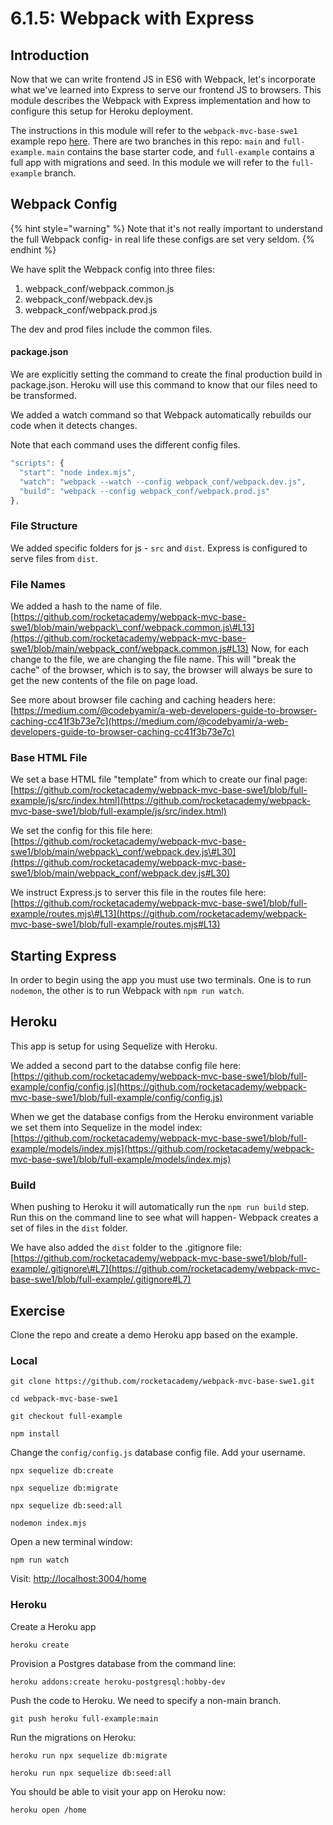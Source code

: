 # 6.1.5: Webpack with Express

## Introduction

Now that we can write frontend JS in ES6 with Webpack, let's incorporate what we've learned into Express to serve our frontend JS to browsers. This module describes the Webpack with Express implementation and how to configure this setup for Heroku deployment.

The instructions in this module will refer to the `webpack-mvc-base-swe1` example repo [here](https://github.com/rocketacademy/webpack-mvc-base-swe1/tree/full-example). There are two branches in this repo: `main` and `full-example`. `main` contains the base starter code, and `full-example` contains a full app with migrations and seed. In this module we will refer to the `full-example` branch.

## Webpack Config

{% hint style="warning" %}
Note that it's not really important to understand the full Webpack config- in real life these configs are set very seldom.
{% endhint %}

We have split the Webpack config into three files:

1. webpack\_conf/webpack.common.js
2. webpack\_conf/webpack.dev.js
3. webpack\_conf/webpack.prod.js

The dev and prod files include the common files.

#### package.json

We are explicitly setting the command to create the final production build in package.json. Heroku will use this command to know that our files need to be transformed.

We added a watch command so that Webpack automatically rebuilds our code when it detects changes.

Note that each command uses the different config files.

```javascript
"scripts": {
  "start": "node index.mjs",
  "watch": "webpack --watch --config webpack_conf/webpack.dev.js",
  "build": "webpack --config webpack_conf/webpack.prod.js"
},
```

### File Structure

We added specific folders for js - `src` and `dist`. Express is configured to serve files from `dist`.

### File Names

We added a hash to the name of file. [https://github.com/rocketacademy/webpack-mvc-base-swe1/blob/main/webpack\_conf/webpack.common.js\#L13](https://github.com/rocketacademy/webpack-mvc-base-swe1/blob/main/webpack_conf/webpack.common.js#L13) Now, for each change to the file, we are changing the file name. This will "break the cache" of the browser, which is to say, the browser will always be sure to get the new contents of the file on page load.

See more about browser file caching and caching headers here: [https://medium.com/@codebyamir/a-web-developers-guide-to-browser-caching-cc41f3b73e7c](https://medium.com/@codebyamir/a-web-developers-guide-to-browser-caching-cc41f3b73e7c)

### Base HTML File

We set a base HTML file "template" from which to create our final page: [https://github.com/rocketacademy/webpack-mvc-base-swe1/blob/full-example/js/src/index.html](https://github.com/rocketacademy/webpack-mvc-base-swe1/blob/full-example/js/src/index.html)

We set the config for this file here: [https://github.com/rocketacademy/webpack-mvc-base-swe1/blob/main/webpack\_conf/webpack.dev.js\#L30](https://github.com/rocketacademy/webpack-mvc-base-swe1/blob/main/webpack_conf/webpack.dev.js#L30)

We instruct Express.js to server this file in the routes file here: [https://github.com/rocketacademy/webpack-mvc-base-swe1/blob/full-example/routes.mjs\#L13](https://github.com/rocketacademy/webpack-mvc-base-swe1/blob/full-example/routes.mjs#L13)

## Starting Express

In order to begin using the app you must use two terminals. One is to run `nodemon`, the other is to run Webpack with `npm run watch`.

## Heroku

This app is setup for using Sequelize with Heroku.

We added a second part to the databse config file here: [https://github.com/rocketacademy/webpack-mvc-base-swe1/blob/full-example/config/config.js](https://github.com/rocketacademy/webpack-mvc-base-swe1/blob/full-example/config/config.js)

When we get the database configs from the Heroku environment variable we set them into Sequelize in the model index: [https://github.com/rocketacademy/webpack-mvc-base-swe1/blob/full-example/models/index.mjs](https://github.com/rocketacademy/webpack-mvc-base-swe1/blob/full-example/models/index.mjs)

### Build

When pushing to Heroku it will automatically run the `npm run build` step. Run this on the command line to see what will happen- Webpack creates a set of files in the `dist` folder.

We have also added the `dist` folder to the .gitignore file: [https://github.com/rocketacademy/webpack-mvc-base-swe1/blob/full-example/.gitignore\#L7](https://github.com/rocketacademy/webpack-mvc-base-swe1/blob/full-example/.gitignore#L7)

## Exercise

Clone the repo and create a demo Heroku app based on the example.

### Local

```text
git clone https://github.com/rocketacademy/webpack-mvc-base-swe1.git
```

```text
cd webpack-mvc-base-swe1
```

```text
git checkout full-example
```

```text
npm install
```

Change the `config/config.js` database config file. Add your username.

```text
npx sequelize db:create
```

```text
npx sequelize db:migrate
```

```text
npx sequelize db:seed:all
```

```text
nodemon index.mjs
```

Open a new terminal window:

```text
npm run watch
```

Visit: [http://localhost:3004/home](http://localhost:3004/home)

### Heroku

Create a Heroku app

```text
heroku create
```

Provision a Postgres database from the command line:

```text
heroku addons:create heroku-postgresql:hobby-dev
```

Push the code to Heroku. We need to specify a non-main branch.

```text
git push heroku full-example:main
```

Run the migrations on Heroku:

```text
heroku run npx sequelize db:migrate
```

```text
heroku run npx sequelize db:seed:all
```

You should be able to visit your app on Heroku now:

```text
heroku open /home
```

